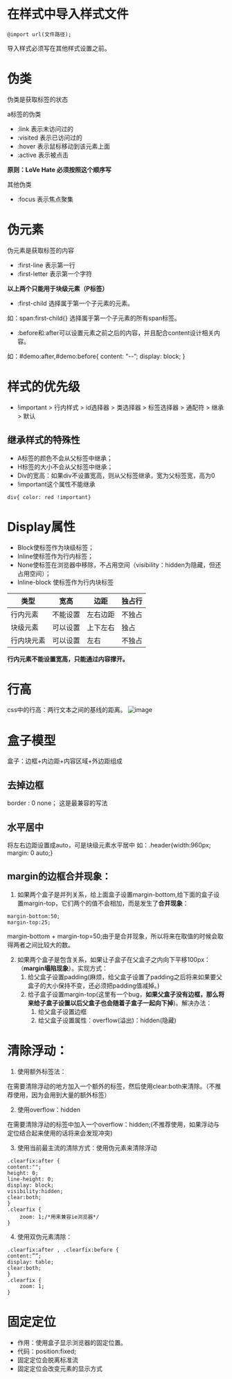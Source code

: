 # 在样式中导入样式文件

```
@import url(文件路径);
```

导入样式必须写在其他样式设置之前。

# 伪类

伪类是获取标签的状态

a标签的伪类
- :link	表示未访问过的
- :visited 表示已访问过的
- :hover 表示鼠标移动到该元素上面
- :active 表示被点击

**原则：LoVe Hate	必须按照这个顺序写**

其他伪类
- :focus 表示焦点聚集

# 伪元素

伪元素是获取标签的内容

- :first-line 表示第一行
- :first-letter 表示第一个字符

**以上两个只能用于块级元素（P标签）**

- :first-child 选择属于第一个子元素的元素。

如：span:first-child{} 选择属于第一个子元素的所有span标签。

- :before和:after可以设置元素之前之后的内容，并且配合content设计相关内容。

如：#demo:after,#demo:before{ content: “--”; display: block; }

# 样式的优先级
- !important  >  行内样式 >  id选择器  >  类选择器  >  标签选择器  >  通配符  >  继承  >  默认

## 继承样式的特殊性
- A标签的颜色不会从父标签中继承；
- H标签的大小不会从父标签中继承；
- Div的宽高：如果div不设置宽高，则从父标签继承，宽为父标签宽，高为0
- !important这个属性不能继承

```
div{ color: red !important}
```

# Display属性
- Block使标签作为块级标签；
- Inline使标签作为行内标签；
- None使标签在浏览器中移除，不占用空间（visibility：hidden为隐藏，但还占用空间）；
- Inline-block 使标签作为行内块标签


 类型|宽高|边距|独占行
---|---|---|---
行内元素|不能设置|左右边距|不独占
块级元素|可以设置|上下左右|独占
行内块元素|可以设置|左右|不独占

**行内元素不能设置宽高，只能通过内容撑开。**

# 行高
css中的行高：两行文本之间的基线的距离。
![image](http://i4.buimg.com/567571/d1d1fb4a821b0826.jpg)

# 盒子模型
盒子：边框+内边距+内容区域+外边距组成

## 去掉边框
border : 0 none； 这是最兼容的写法

## 水平居中
将左右边距设置成auto，可是块级元素水平居中
如：.header{width:960px; margin: 0 auto;}

## margin的边框合并现象：
1. 如果两个盒子是并列关系，给上面盒子设置margin-bottom,给下面的盒子设置margin-top，它们两个的值不会相加，而是发生了**合并现象**：

```
margin-bottom:50;
margin-top:25;
```

margin-bottom + margin-top=50;由于是合并现象，所以将来在取值的时候会取得两者之间比较大的数。

2. 如果两个盒子是包含关系，如果让子盒子在父盒子之内向下平移100px：（**margin塌陷现象**）。实现方式：
    1. 给父盒子设置padding(麻烦，给父盒子设置了padding之后将来如果要父盒子的大小保持不变，还必须把padding值减掉。)
    2. 给子盒子设置margin-top(这里有一个bug，**如果父盒子没有边框，那么将来给子盒子设置以后父盒子也会随着子盒子一起向下掉**)。解决办法：
        1. 给父盒子设置边框
        2. 给父盒子设置属性：overflow(溢出)：hidden(隐藏)

# 清除浮动：
1. 使用额外标签法：

在需要清除浮动的地方加入一个额外的标签，然后使用clear:both来清除。（不推荐使用，因为会用到大量的额外标签）

2. 使用overflow：hidden
 
在需要清除浮动的标签中加入一个overflow：hidden;(不推荐使用，如果浮动与定位结合起来使用的话将来会发现冲突)

3. 使用当前最主流的清除方式：使用伪元素来清除浮动

```
.clearfix:after {
content:"";
height: 0;
line-height: 0;
display: block;
visibility:hidden;
clear:both;
}
.clearfix {
	zoom: 1;/*用来兼容ie浏览器*/
}
```

4. 使用双伪元素清除：

```
.clearfix:after , .clearfix:before {
content:””;
display: table;
clear:both;
}
.clearfix {
   	zoom: 1;
}
```

# 固定定位
- 作用：使用盒子显示浏览器的固定位置。
- 代码：position:fixed;
- 固定定位会脱离标准流
- 固定定位会改变元素的显示方式